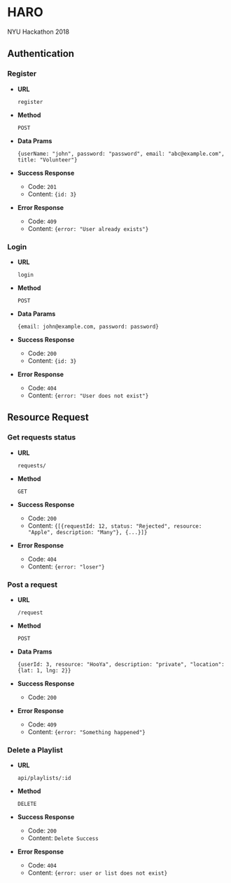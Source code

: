 # HARO
NYU Hackathon 2018
## Authentication
### Register
* **URL**

    `register`
* **Method**

    `POST`
* **Data Prams**

    `{userName: "john", password: "password", email: "abc@example.com", title: "Volunteer"}`
* **Success Response**
    * Code: `201`
    * Content: `{id: 3}`

* **Error Response**
    * Code: `409`
    * Content: `{error: "User already exists"}`

### Login
* **URL**

    `login`
* **Method**

    `POST`
* **Data Params**

    `{email: john@example.com, password: password}`
* **Success Response**
    * Code: `200`
    * Content: `{id: 3}`

* **Error Response**
    * Code: `404`
    * Content: `{error: "User does not exist"}`

## Resource Request
### Get requests status 
* **URL**

    `requests/`
* **Method**

    `GET`
* **Success Response**
    * Code: `200`
    * Content: `{[{requestId: 12, status: "Rejected", resource: "Apple", description: "Many"}, {...}]}`

* **Error Response**
    * Code: `404`
    * Content: `{error: "loser"}`
    
### Post a request
* **URL**

    `/request`
* **Method**

    `POST`
* **Data Prams**

    `{userId: 3, resource: "HooYa", description: "private", "location": {lat: 1, lng: 2}}`
* **Success Response**
    * Code: `200`

* **Error Response**
    * Code: `409`
    * Content: `{error: "Something happened"}`

### Delete a Playlist
* **URL**

    `api/playlists/:id`
* **Method**

    `DELETE`
* **Success Response**
    * Code: `200`
    * Content: `Delete Success`

* **Error Response**
    * Code: `404`
    * Content: `{error: user or list does not exist}`
